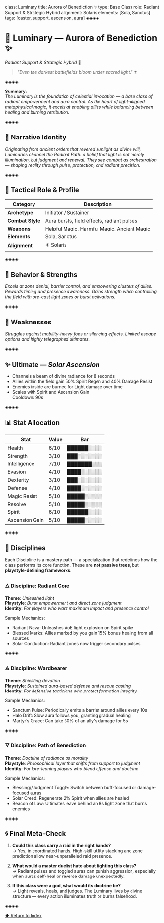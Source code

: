 class: Luminary
title: Aurora of Benediction ✨
type: Base Class
role: Radiant Support & Strategic Hybrid
alignment: Solaris
elements: [Sola, Sanctus]
tags: [caster, support, ascension, aura]
◈◈◈◈

# 🧿 Luminary — Aurora of Benediction ✨  
*Radiant Support & Strategic Hybrid* 🔱

> *"Even the darkest battlefields bloom under sacred light."* ⚜️

◈◈◈◈

**Summary**:  
_The Luminary is the foundation of celestial invocation — a base class of radiant empowerment and aura control. As the heart of light-aligned metaphysical magic, it excels at enabling allies while balancing between healing and burning retribution._

◈◈◈◈

## 🧩 Narrative Identity  
_Originating from ancient orders that revered sunlight as divine will, Luminaries channel the Radiant Path: a belief that light is not merely illumination, but judgment and renewal. They see combat as orchestration — shaping reality through pulse, protection, and radiant precision._

◈◈◈◈

## 📘 Tactical Role & Profile  

| Category        | Description                                       |
|----------------|----------------------------------------------------|
| **Archetype**   | Initiator / Sustainer   |
| **Combat Style**| Aura bursts, field effects, radiant pulses   |
| **Weapons**     | Helpful Magic, Harmful Magic, Ancient Magic   |
| **Elements**    | Sola, Sanctus   |
| **Alignment**   | ✴️ Solaris   |

◈◈◈◈

## 🧠 Behavior & Strengths  
_Excels at zone denial, barrier control, and empowering clusters of allies. Rewards timing and presence awareness. Gains strength when controlling the field with pre-cast light zones or burst activations._

◈◈◈◈

## 🔻 Weaknesses  
_Struggles against mobility-heavy foes or silencing effects. Limited escape options and highly telegraphed ultimates._

◈◈◈◈

## ✨ Ultimate — *Solar Ascension*  
- Channels a beam of divine radiance for 8 seconds
- Allies within the field gain 50% Spirit Regen and 40% Damage Resist
- Enemies inside are burned for Light damage over time
- Scales with Spirit and Ascension Gain  
Cooldown: 90s

◈◈◈◈

## 📊 Stat Allocation  

| Stat            | Value | Bar           |
|-----------------|--------|---------------|
| Health         | 6/10   | ██████░░░░     |
| Strength       | 3/10   | ███░░░░░░░     |
| Intelligence   | 7/10   | ███████░░░     |
| Evasion        | 4/10   | ████░░░░░░     |
| Dexterity      | 3/10   | ███░░░░░░░     |
| Defense        | 4/10   | ████░░░░░░     |
| Magic Resist   | 5/10   | █████░░░░░     |
| Resolve        | 5/10   | █████░░░░░     |
| Spirit         | 6/10   | ██████░░░░     |
| Ascension Gain | 5/10   | █████░░░░░     |

◈◈◈◈

## 🧭 Disciplines

Each Discipline is a mastery path — a specialization that redefines how the class performs its core function. These are **not passive trees**, but **playstyle-defining frameworks**.

### 🜂 Discipline: Radiant Core
**Theme**: _Unleashed light_  
**Playstyle**: _Burst empowerment and direct zone judgment_  
**Identity**: _For players who want maximum impact and presence control_  

Sample Mechanics:
- Radiant Nova: Unleashes AoE light explosion on Spirit spike
- Blessed Marks: Allies marked by you gain 15% bonus healing from all sources
- Solar Conduction: Radiant zones now trigger secondary pulses

◈◈◈◈
### 🜁 Discipline: Wardbearer
**Theme**: _Shielding devotion_  
**Playstyle**: _Sustained aura-based defense and rescue casting_  
**Identity**: _For defensive tacticians who protect formation integrity_  

Sample Mechanics:
- Sanctum Pulse: Periodically emits a barrier around allies every 10s
- Halo Drift: Slow aura follows you, granting gradual healing
- Martyr’s Grace: Can take 30% of an ally's damage for 5s

◈◈◈◈
### 🜃 Discipline: Path of Benediction
**Theme**: _Doctrine of radiance as morality_  
**Playstyle**: _Philosophical layer that shifts from support to judgment_  
**Identity**: _For lore-leaning players who blend offense and doctrine_  

Sample Mechanics:
- Blessing//Judgment Toggle: Switch between buff-focused or damage-focused auras
- Solar Creed: Regenerate 2% Spirit when allies are healed
- Beacon of Law: Ultimates leave behind an 8s light zone that burns enemies

◈◈◈◈

## 🌀 Final Meta-Check

1. **Could this class carry a raid in the right hands?**  
→ Yes, in coordinated hands. High-skill utility stacking and zone prediction allow near-unparalleled raid presence.

2. **What would a master duelist hate about fighting this class?**  
→ Radiant pulses and toggled auras can punish aggression, especially when auras self-heal or reverse damage unexpectedly.

3. **If this class were a god, what would its doctrine be?**  
→ Light reveals, heals, and judges. The Luminary lives by divine structure — every action illuminates truth or burns falsehood.

◈◈◈◈

[⬆️ Return to Index](/index.html)
